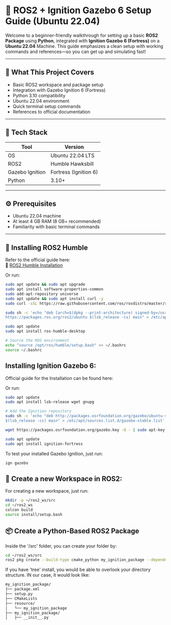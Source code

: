 # 🧭 ROS2 + Ignition Gazebo 6 Setup Guide (Ubuntu 22.04)

Welcome to a beginner-friendly walkthrough for setting up a basic **ROS2 Package** using **Python**, integrated with **Ignition Gazebo 6 (Fortress)** on a **Ubuntu 22.04** Machine. This guide emphasizes a clean setup with working commands and references—so you can get up and simulating fast!

---

## 📌 What This Project Covers

- Basic ROS2 workspace and package setup
- Integration with Gazebo Ignition 6 (Fortress)
- Python 3.10 compatibility
- Ubuntu 22.04 environment
- Quick terminal setup commands
- References to official documentation

---

## 🧱 Tech Stack

| Tool            | Version            |
|-----------------|--------------------|
| OS              | Ubuntu 22.04 LTS   |
| ROS2            | Humble Hawksbill   |
| Gazebo Ignition | Fortress (Ignition 6) |
| Python          | 3.10+              |

---

## ⚙️ Prerequisites

- Ubuntu 22.04 machine
- At least 4 GB RAM (8 GB+ recommended)
- Familiarity with basic terminal commands

---

## 🚀 Installing ROS2 Humble

Refer to the official guide here:  
📖 [ROS2 Humble Installation](https://docs.ros.org/en/humble/Installation/Ubuntu-Install-Debians.html)

Or run:

```bash
sudo apt update && sudo apt upgrade
sudo apt install software-properties-common
sudo add-apt-repository universe
sudo apt update && sudo apt install curl -y
sudo curl -sSL https://raw.githubusercontent.com/ros/rosdistro/master/ros.key -o /usr/share/keyrings/ros-archive-keyring.gpg

sudo sh -c 'echo "deb [arch=$(dpkg --print-architecture) signed-by=/usr/share/keyrings/ros-archive-keyring.gpg] \
https://packages.ros.org/ros2/ubuntu $(lsb_release -cs) main" > /etc/apt/sources.list.d/ros2.list'

sudo apt update
sudo apt install ros-humble-desktop

# Source the ROS environment
echo "source /opt/ros/humble/setup.bash" >> ~/.bashrc
source ~/.bashrc
```

## Installing Ignition Gazebo 6:

Official guide for the Installation can be found here:


Or run:

```bash
sudo apt update
sudo apt install lsb-release wget gnupg

# Add the Ignition repository
sudo sh -c 'echo "deb http://packages.osrfoundation.org/gazebo/ubuntu-stable \
$(lsb_release -cs) main" > /etc/apt/sources.list.d/gazebo-stable.list'

wget https://packages.osrfoundation.org/gazebo.key -O - | sudo apt-key add -

sudo apt update
sudo apt install ignition-fortress
```

To test your installed Gazebo Ignition, just run:

```bash
ign gazebo
```

## 🧰 Create a new Workspace in ROS2:

For creating a new workspace, just run:

```bash
mkdir -p ~/ros2_ws/src
cd ~/ros2_ws
colcon build
source install/setup.bash
```

## 📦 Create a Python-Based ROS2 Package

Inside the '/src' folder, you can create your folder by: 

```bash
cd ~/ros2_ws/src
ros2 pkg create --build-type cmake_python my_ignition_package --dependencies rclpy
```

If you have 'tree' install, you would be able to overlook your directory structure. IN our case, it would look like:

```bash
my_ignition_package/
├── package.xml
├── setup.py
├── CMakeLists
├── resource/
│   └── my_ignition_package
├── my_ignition_package/
│   ├── __init__.py
```

